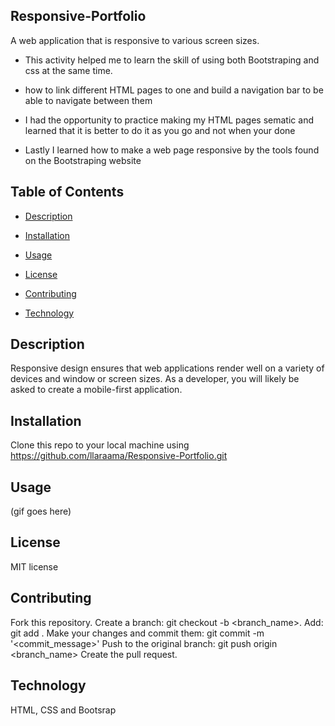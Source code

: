 ## Responsive-Portfolio

A web application that is responsive to various screen sizes. 

* This activity helped me to learn the skill of using both Bootstraping and css at the same time. 

* how to link different HTML pages to one and build a navigation bar to be able to navigate between them

* I had the opportunity to practice making my HTML pages sematic and learned that it is better to do it as you go and not when your done

* Lastly I learned how to make a web page responsive by the tools found on the Bootstraping website

## Table of Contents
 * [Description](#Description)
  
  * [Installation](#Installation)

  * [Usage](#Usage)

  * [License](#License)

  * [Contributing](#Contributing)

  * [Technology](#Technology)
 

## Description

Responsive design ensures that web applications render well on a variety of devices and window or screen sizes. As a developer, you will likely be asked to create a mobile-first application. 

## Installation
Clone this repo to your local machine using https://github.com/llaraama/Responsive-Portfolio.git

## Usage
(gif goes here)

## License 
MIT license 

## Contributing 
Fork this repository. Create a branch: git checkout -b <branch_name>. Add: git add . Make your changes and commit them: git commit -m '<commit_message>' Push to the original branch: git push origin <branch_name> Create the pull request.

## Technology 
HTML, CSS and Bootsrap 
